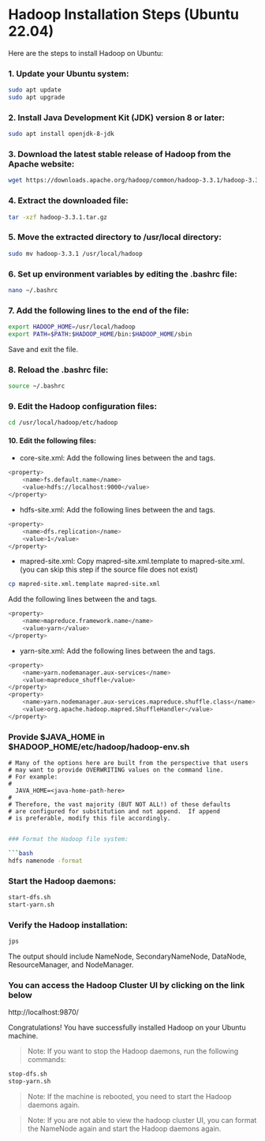 # Hadoop Installation Steps (Ubuntu 22.04)

Here are the steps to install Hadoop on Ubuntu:

### 1. Update your Ubuntu system:

```bash
sudo apt update
sudo apt upgrade
```

### 2. Install Java Development Kit (JDK) version 8 or later:

```bash
sudo apt install openjdk-8-jdk
```

### 3. Download the latest stable release of Hadoop from the Apache website:

```bash
wget https://downloads.apache.org/hadoop/common/hadoop-3.3.1/hadoop-3.3.1.tar.gz
```

### 4. Extract the downloaded file:

```bash
tar -xzf hadoop-3.3.1.tar.gz
```

### 5. Move the extracted directory to /usr/local directory:

```bash
sudo mv hadoop-3.3.1 /usr/local/hadoop
```

### 6. Set up environment variables by editing the .bashrc file:

```bash
nano ~/.bashrc
```

### 7. Add the following lines to the end of the file:

```bash
export HADOOP_HOME=/usr/local/hadoop
export PATH=$PATH:$HADOOP_HOME/bin:$HADOOP_HOME/sbin
```
Save and exit the file.

### 8. Reload the .bashrc file:

```bash
source ~/.bashrc
```

### 9. Edit the Hadoop configuration files:

```bash
cd /usr/local/hadoop/etc/hadoop
```

#### 10. Edit the following files:

- core-site.xml: Add the following lines between the <configuration> and </configuration> tags.

```bash
<property>
    <name>fs.default.name</name>
    <value>hdfs://localhost:9000</value>
</property>

```

- hdfs-site.xml: Add the following lines between the <configuration> and </configuration> tags.

```bash
<property>
    <name>dfs.replication</name>
    <value>1</value>
</property>
```

- mapred-site.xml: Copy mapred-site.xml.template to mapred-site.xml. (you can skip this step if the source file does not exist)

```bash
cp mapred-site.xml.template mapred-site.xml
```

Add the following lines between the <configuration> and </configuration> tags.

```bash
<property>
    <name>mapreduce.framework.name</name>
    <value>yarn</value>
</property>
```

- yarn-site.xml: Add the following lines between the <configuration> and </configuration> tags.

```bash
<property>
    <name>yarn.nodemanager.aux-services</name>
    <value>mapreduce_shuffle</value>
</property>
<property>
    <name>yarn.nodemanager.aux-services.mapreduce.shuffle.class</name>
    <value>org.apache.hadoop.mapred.ShuffleHandler</value>
</property>
```

### Provide $JAVA_HOME in $HADOOP_HOME/etc/hadoop/hadoop-env.sh

```text
# Many of the options here are built from the perspective that users
# may want to provide OVERWRITING values on the command line.
# For example:
#
  JAVA_HOME=<java-home-path-here>
#
# Therefore, the vast majority (BUT NOT ALL!) of these defaults
# are configured for substitution and not append.  If append
# is preferable, modify this file accordingly.
```

```bash 

### Format the Hadoop file system:

```bash
hdfs namenode -format
```

### Start the Hadoop daemons:

```bash
start-dfs.sh
start-yarn.sh
```

### Verify the Hadoop installation:

```bash
jps
```
The output should include NameNode, SecondaryNameNode, DataNode, ResourceManager, and NodeManager.

### You can access the Hadoop Cluster UI by clicking on the link below
http://localhost:9870/

Congratulations! You have successfully installed Hadoop on your Ubuntu machine.

> Note: If you want to stop the Hadoop daemons, run the following commands:
```bash
stop-dfs.sh
stop-yarn.sh
```

> Note: If the machine is rebooted, you need to start the Hadoop daemons again.

> Note: If you are not able to view the hadoop cluster UI, you can format the NameNode again and start the Hadoop daemons again.
